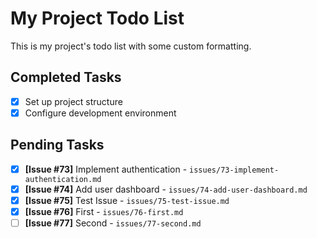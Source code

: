 # My Project Todo List

This is my project's todo list with some custom formatting.

## Completed Tasks
- [x] Set up project structure
- [x] Configure development environment

## Pending Tasks
- [x] **[Issue #73]** Implement authentication - `issues/73-implement-authentication.md`
- [x] **[Issue #74]** Add user dashboard - `issues/74-add-user-dashboard.md`
- [x] **[Issue #75]** Test Issue - `issues/75-test-issue.md`
- [x] **[Issue #76]** First - `issues/76-first.md`
- [ ] **[Issue #77]** Second - `issues/77-second.md`
